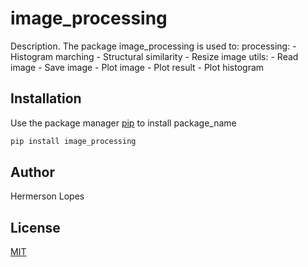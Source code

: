 # image_processing

Description. 
The package image_processing is used to:
	processing:
	    - Histogram marching 
        - Structural similarity 
        - Resize image
    utils:
        - Read image 
        - Save image
        - Plot image
        - Plot result
        - Plot histogram


## Installation

Use the package manager [pip](https://pip.pypa.io/en/stable/) to install package_name

```bash
pip install image_processing    
```


## Author
Hermerson Lopes

## License
[MIT](https://choosealicense.com/licenses/mit/)